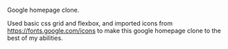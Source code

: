 Google homepage clone.

Used basic css grid and flexbox, and imported icons from https://fonts.google.com/icons to make this google homepage clone to the best of my abilities.